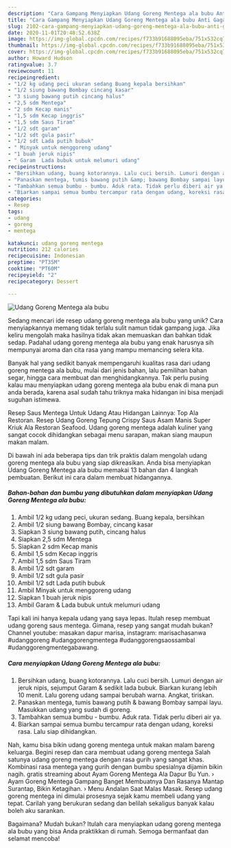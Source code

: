 ```yaml
---
description: "Cara Gampang Menyiapkan Udang Goreng Mentega ala bubu Anti Gagal"
title: "Cara Gampang Menyiapkan Udang Goreng Mentega ala bubu Anti Gagal"
slug: 2102-cara-gampang-menyiapkan-udang-goreng-mentega-ala-bubu-anti-gagal
date: 2020-11-01T20:48:52.638Z
image: https://img-global.cpcdn.com/recipes/f733b91688095eba/751x532cq70/udang-goreng-mentega-ala-bubu-foto-resep-utama.jpg
thumbnail: https://img-global.cpcdn.com/recipes/f733b91688095eba/751x532cq70/udang-goreng-mentega-ala-bubu-foto-resep-utama.jpg
cover: https://img-global.cpcdn.com/recipes/f733b91688095eba/751x532cq70/udang-goreng-mentega-ala-bubu-foto-resep-utama.jpg
author: Howard Hudson
ratingvalue: 3.7
reviewcount: 11
recipeingredient:
- "1/2 kg udang peci ukuran sedang Buang kepala bersihkan"
- "1/2 siung bawang Bombay cincang kasar"
- "3 siung bawang putih cincang halus"
- "2,5 sdm Mentega"
- "2 sdm Kecap manis"
- "1,5 sdm Kecap inggris"
- "1,5 sdm Saus Tiram"
- "1/2 sdt garam"
- "1/2 sdt gula pasir"
- "1/2 sdt Lada putih bubuk"
- " Minyak untuk menggoreng udang"
- "1 buah jeruk nipis"
- " Garam  Lada bubuk untuk melumuri udang"
recipeinstructions:
- "Bersihkan udang, buang kotorannya. Lalu cuci bersih. Lumuri dengan air jeruk nipis, sejumput Garam &amp; sedikit lada bubuk. Biarkan kurang lebih 10 menit. Lalu goreng udang sampai berubah warna. Angkat, tiriskan."
- "Panaskan mentega, tumis bawang putih &amp; bawang Bombay sampai layu. Masukkan udang yang sudah di goreng."
- "Tambahkan semua bumbu - bumbu. Aduk rata. Tidak perlu diberi air ya."
- "Biarkan sampai semua bumbu tercampur rata dengan udang, koreksi rasa. Lalu siap dihidangkan."
categories:
- Resep
tags:
- udang
- goreng
- mentega

katakunci: udang goreng mentega 
nutrition: 212 calories
recipecuisine: Indonesian
preptime: "PT35M"
cooktime: "PT60M"
recipeyield: "2"
recipecategory: Dessert

---
```



![Udang Goreng Mentega ala bubu](https://img-global.cpcdn.com/recipes/f733b91688095eba/751x532cq70/udang-goreng-mentega-ala-bubu-foto-resep-utama.jpg)

Sedang mencari ide resep udang goreng mentega ala bubu yang unik? Cara menyiapkannya memang tidak terlalu sulit namun tidak gampang juga. Jika keliru mengolah maka hasilnya tidak akan memuaskan dan bahkan tidak sedap. Padahal udang goreng mentega ala bubu yang enak harusnya sih mempunyai aroma dan cita rasa yang mampu memancing selera kita.

Banyak hal yang sedikit banyak mempengaruhi kualitas rasa dari udang goreng mentega ala bubu, mulai dari jenis bahan, lalu pemilihan bahan segar, hingga cara membuat dan menghidangkannya. Tak perlu pusing kalau mau menyiapkan udang goreng mentega ala bubu enak di mana pun anda berada, karena asal sudah tahu triknya maka hidangan ini bisa menjadi suguhan istimewa.

Resep Saus Mentega Untuk Udang Atau Hidangan Lainnya: Top Ala Restoran. Resep Udang Goreng Tepung Crispy Saus Asam Manis Super Kriuk Ala Restoran Seafood. Udang goreng mentega adalah kuliner yang sangat cocok dihidangkan sebagai menu sarapan, makan siang maupun makan malam.


Di bawah ini ada beberapa tips dan trik praktis dalam mengolah udang goreng mentega ala bubu yang siap dikreasikan. Anda bisa menyiapkan Udang Goreng Mentega ala bubu memakai 13 bahan dan 4 langkah pembuatan. Berikut ini cara dalam membuat hidangannya.

<!--inarticleads1-->

##### Bahan-bahan dan bumbu yang dibutuhkan dalam menyiapkan Udang Goreng Mentega ala bubu:

1. Ambil 1/2 kg udang peci, ukuran sedang. Buang kepala, bersihkan
1. Ambil 1/2 siung bawang Bombay, cincang kasar
1. Siapkan 3 siung bawang putih, cincang halus
1. Siapkan 2,5 sdm Mentega
1. Siapkan 2 sdm Kecap manis
1. Ambil 1,5 sdm Kecap inggris
1. Ambil 1,5 sdm Saus Tiram
1. Ambil 1/2 sdt garam
1. Ambil 1/2 sdt gula pasir
1. Ambil 1/2 sdt Lada putih bubuk
1. Ambil  Minyak untuk menggoreng udang
1. Siapkan 1 buah jeruk nipis
1. Ambil  Garam &amp; Lada bubuk untuk melumuri udang


Tapi kali ini hanya kepala udang yang saya lepas. Itulah resep membuat udang goreng saus mentega. Gimana, resep yang sangat mudah bukan? Channel youtube: masakan dapur marisa, instagram: marisachasanwa #udanggoreng #udanggorengmentega #udanggorengsaossambal #udanggorengmentegabawang. 

<!--inarticleads2-->

##### Cara menyiapkan Udang Goreng Mentega ala bubu:

1. Bersihkan udang, buang kotorannya. Lalu cuci bersih. Lumuri dengan air jeruk nipis, sejumput Garam &amp; sedikit lada bubuk. Biarkan kurang lebih 10 menit. Lalu goreng udang sampai berubah warna. Angkat, tiriskan.
1. Panaskan mentega, tumis bawang putih &amp; bawang Bombay sampai layu. Masukkan udang yang sudah di goreng.
1. Tambahkan semua bumbu - bumbu. Aduk rata. Tidak perlu diberi air ya.
1. Biarkan sampai semua bumbu tercampur rata dengan udang, koreksi rasa. Lalu siap dihidangkan.


Nah, kamu bisa bikin udang goreng mentega untuk makan malam bareng keluarga. Begini resep dan cara membuat udang goreng mentega Salah satunya udang goreng mentega dengan rasa gurih yang sangat khas. Kombinasi rasa mentega yang gurih dengan bumbu spesialnya dijamin bikin nagih. gratis streaming about Ayam Goreng Mentega Ala Dapur Bu Yun. › Ayam Goreng Mentega Gampang Banget Membuatnya Dan Rasanya Mantap Surantap, Bikin Ketagihan. › Menu Andalan Saat Malas Masak. Resep udang goreng mentega ini dimulai prosesnya sejak kamu membeli udang yang tepat. Carilah yang berukuran sedang dan belilah sekaligus banyak kalau boleh aku sarankan. 

Bagaimana? Mudah bukan? Itulah cara menyiapkan udang goreng mentega ala bubu yang bisa Anda praktikkan di rumah. Semoga bermanfaat dan selamat mencoba!
